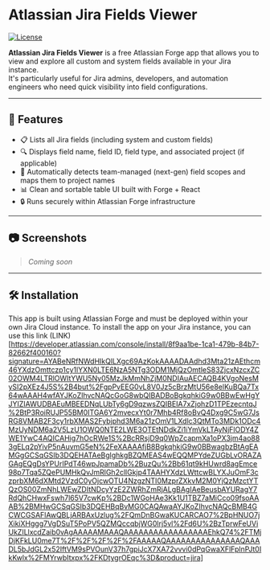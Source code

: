 # Atlassian Jira Fields Viewer

[![License](https://img.shields.io/badge/license-Apache--2.0-green.svg)](LICENSE)

**Atlassian Jira Fields Viewer** is a free Atlassian Forge app that allows you to view and explore all custom and system fields available in your Jira instance.  
It's particularly useful for Jira admins, developers, and automation engineers who need quick visibility into field configurations.

---

## 🚀 Features

- 📋 Lists all Jira fields (including system and custom fields)
- 🔍 Displays field name, field ID, field type, and associated project (if applicable)
- 🧠 Automatically detects team-managed (next-gen) field scopes and maps them to project names
- 📊 Clean and sortable table UI built with Forge + React
- 🔒 Runs securely within Atlassian Forge infrastructure

---

## 📷 Screenshots

<!-- Add screenshots if available -->
> _Coming soon_

---

## 🛠️ Installation

This app is built using Atlassian Forge and must be deployed within your own Jira Cloud instance.
To install the app on your Jira instance, you can use this link (LINK)[https://developer.atlassian.com/console/install/8f9aa1be-1ca1-479b-84b7-82662f400160?signature=AYABeNRfNWdHIkQlLXgc69AzKokAAAADAAdhd3Mta21zAEthcm46YXdzOmttczp1cy1lYXN0LTE6NzA5NTg3ODM1MjQzOmtleS83ZjcxNzcxZC02OWM4LTRlOWItYWU5Ny05MzJkMmNhZjM0NDIAuAECAQB4KVgoNesMySI2pXEz4J5S%2B4but%2FgpPvEEG0vL8V0Jz5cBrzMtU56e8elKuBQa7Tx64wAAAH4wfAYJKoZIhvcNAQcGoG8wbQIBADBoBgkqhkiG9w0BBwEwHgYJYIZIAWUDBAEuMBEEDNqLUbTy6gD9qzwsZQIBEIA7xZjohzD1TPEzecntqJ%2BtP3RoiRUJP55BM0ITGA6Y2mvecxYt0r7Mhb4Rf8oBvQ4Dxg9C5wG7JsRG8VMAB2F3cy1rbXMAS2Fybjphd3M6a21zOmV1LXdlc3QtMTo3MDk1ODc4MzUyNDM6a2V5LzU1OWQ0NTE2LWE3OTEtNDdkZi1iYmVkLTAyNjFlODY4ZWE1YwC4AQICAHig7hOcRWe1S%2BcRRsjD9q0WpZcapmXa1oPX3jm4ao883gELq2pYivP5nAuvmG5eN%2FeXAAAAfjB8BgkqhkiG9w0BBwagbzBtAgEAMGgGCSqGSIb3DQEHATAeBglghkgBZQMEAS4wEQQMPYdeZUGbLvORAZAGAgEQgDsYPUrIPdT46wpJpamaDb%2BuzQu%2Bb61qt9kHUwrd8agEmce98p7Tqa5ZQePUMHkQvJmRlGh2cllGkjp4TAAHYXdzLWttcwBLYXJuOmF3czprbXM6dXMtd2VzdC0yOjcwOTU4NzgzNTI0MzprZXkvM2M0YjQzMzctYTQzOS00ZmNhLWEwZDItNDcyYzE2ZWRhZmRjALgBAgIAeBeusbAYURagY7RdQhCHwxFswh7l65V7cwKp%2BDc1WGoHAe3Kk1U1TBZ7aMiCco09fsoAAAB%2BMHwGCSqGSIb3DQEHBqBvMG0CAQAwaAYJKoZIhvcNAQcBMB4GCWCGSAFlAwQBLjARBAxUzlug%2FQmDnBGwaKUCARCAO7%2BpHNUO7jXikiXHggg7VgDSuT5PoPV5QZMQccqbjWG0lrj5vl%2Fd6U%2BzTprwFeUViUkZILlxcdZaib0vAgAAAAAMAAAQAAAAAAAAAAAAAAAAAEhkQ74%2FTMjDjKFkLU0me7T%2F%2F%2F%2F%2FAAAAAQAAAAAAAAAAAAAAAQAAADL5bJdGL2x52IftVM9sPVOunV37h7gpiJcX7XA72vvvi0dPqGwaXFlFplnPJt0IkKwlx%2FMYrwbItxpx%2FKDtygrOEqc%3D&product=jira]